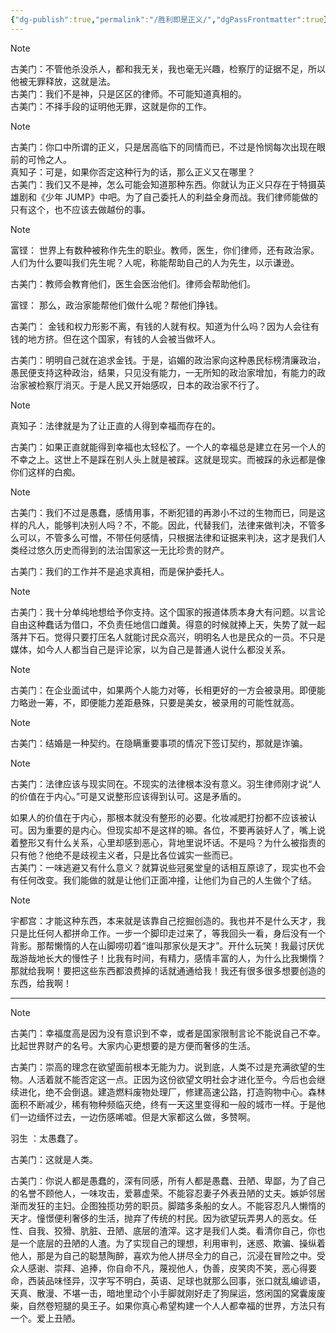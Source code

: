 ```yaml
---
{"dg-publish":true,"permalink":"/胜利即是正义/","dgPassFrontmatter":true}
---
```


> [!NOTE]  
> 古美门：不管他杀没杀人，都和我无关，我也毫无兴趣，检察厅的证据不足，所以他被无罪释放，这就是法。  
> 古美门：我们不是神，只是区区的律师。不可能知道真相的。  
> 古美门：不择手段的证明他无罪，这就是你的工作。

> [!NOTE]  
> 古美门：你口中所谓的正义，只是居高临下的同情而已，不过是怜悯每次出现在眼前的可怜之人。  
> 真知子：可是，如果你否定这种行为的话，那么正义又在哪里？  
> 古美门：我们又不是神，怎么可能会知道那种东西。你就认为正义只存在于特摄英雄剧和《少年 JUMP》中吧。为了自己委托人的利益全身而战。我们律师能做的只有这个，也不应该去做越份的事。

> [!NOTE]  
> 富铿： 世界上有数种被称作先生的职业。教师，医生，你们律师，还有政治家。人们为什么要叫我们先生呢？人呢，称能帮助自己的人为先生，以示谦逊。
> 
> 古美门：教师会教育他们，医生会医治他们。律师会帮助他们。
> 
> 富铿： 那么，政治家能帮他们做什么呢？帮他们挣钱。
> 
> 古美门： 金钱和权力形影不离，有钱的人就有权。知道为什么吗？因为人会往有钱的地方挤。但在这个国家，有钱的人会被当做坏人。
> 
> 古美门：明明自己就在追求金钱。于是，谄媚的政治家向这种愚民标榜清廉政治，愚民便支持这种政治，结果，只见没有能力，一无所知的政治家增加，有能力的政治家被检察厅消灭。于是人民又开始感叹，日本的政治家不行了。

> [!NOTE]  
> 真知子：法律就是为了让正直的人得到幸福而存在的。
> 
> 古美门：如果正直就能得到幸福也太轻松了。一个人的幸福总是建立在另一个人的不幸之上。这世上不是踩在别人头上就是被踩。这就是现实。而被踩的永远都是像你们这样的白痴。

> [!NOTE]  
> 古美门：我们不过是愚蠢，感情用事，不断犯错的再渺小不过的生物而已，同是这样的凡人，能够判决别人吗？不，不能。因此，代替我们，法律来做判决，不管多么可以，不管多么可憎，不带任何感情，只根据法律和证据来判决，这才是我们人类经过悠久历史而得到的法治国家这一无比珍贵的财产。
> 
> 古美门：我们的工作并不是追求真相，而是保护委托人。

> [!NOTE]  
> 古美门：我十分单纯地想给予你支持。这个国家的报道体质本身大有问题。以言论自由这种蠢话为借口，不负责任地信口雌黄。得意的时候就捧上天，失势了就一起落井下石。觉得只要打压名人就能讨民众高兴，明明名人也是民众的一员。不只是媒体，如今人人都当自己是评论家，以为自己是普通人说什么都没关系。

> [!NOTE]  
> 古美门：在企业面试中，如果两个人能力对等，长相更好的一方会被录用。即便能力略逊一筹，不，即便能力差距悬殊，只要是美女，被录用的可能性就高。

> [!NOTE]  
> 古美门：结婚是一种契约。在隐瞒重要事项的情况下签订契约，那就是诈骗。

> [!NOTE]  
> 古美门：法律应该与现实同在。不现实的法律根本没有意义。羽生律师刚才说“人的价值在于内心。”可是又说整形应该得到认可。这是矛盾的。
> 
> 如果人的价值在于内心，那根本就没有整形的必要。化妆减肥打扮都不应该被认可。因为重要的是内心。但现实却不是这样的嘛。各位，不要再装好人了，嘴上说着整形又有什么关系，心里却感到恶心，背地里说坏话。不是吗？为什么被指责的只有他？他绝不是歧视主义者，只是比各位诚实一些而已。  
> 古美门：一味逃避又有什么意义？就算说些冠冕堂皇的话相互原谅了，现实也不会有任何改变。我们能做的就是让他们正面冲撞，让他们为自己的人生做个了结。

> [!NOTE]  
> 宇都宫：才能这种东西，本来就是该靠自己挖掘创造的。我也并不是什么天才，我只是比任何人都拼命工作。一步一个脚印走过来了，等我回头一看，身后没有一个背影。那帮懒惰的人在山脚唠叨着“谁叫那家伙是天才”。开什么玩笑！我最讨厌优哉游哉地长大的慢性子！比我有时间，有精力，感情丰富的人，为什么比我懒惰？那就给我啊！要把这些东西都浪费掉的话就通通给我！我还有很多很多想要创造的东西，给我啊！

---

> [!NOTE]  
> 古美门：幸福度高是因为没有意识到不幸，或者是国家限制言论不能说自己不幸。比起世界财产的名号。大家内心更想要的是方便而奢侈的生活。
> 
> 古美门：崇高的理念在欲望面前根本无能为力。说到底，人类不过是充满欲望的生物。人活着就不能否定这一点。正因为这份欲望文明社会才进化至今。今后也会继续进化，绝不会倒退。建造燃料废物处理厂，修建高速公路，打造购物中心。森林面积不断减少，稀有物种频临灭绝，终有一天这里变得和一般的城市一样。于是他们一边缅怀过去，一边伤感唏嘘。但是大家都这么做，多赞啊。
> 
> 羽生 ：太愚蠢了。
> 
> 古美门：这就是人类。
> 
> 古美门：你说人都是愚蠢的，深有同感，所有人都是愚蠢、丑陋、卑鄙，为了自己的名誉不顾他人，一味攻击，爱慕虚荣。不能容忍妻子外表丑陋的丈夫。嫉妒邻居渐而发狂的主妇。企图独揽功劳的职员。脚踏多条船的女人。不能容忍凡人懒惰的天才。憧憬便利奢侈的生活，抛弃了传统的村民。因为欲望玩弄男人的恶女。任性、自我、狡猾、肮脏、丑陋、底层的渣滓。这才是我们人类。看清你自己，你也是一个底层的丑陋的人渣。为了实现自己的理想，利用审判，迷惑、欺骗、操纵着他人，那是为自己的聪慧陶醉，喜欢为他人拼尽全力的自己，沉浸在冒险之中。受众人感谢、崇拜、追捧，你自命不凡，蔑视他人，伪善，皮笑肉不笑，恶心得要命，西装品味怪异，汉字写不明白，英语、足球也就那么回事，张口就乱编谚语，天真、散漫、不堪一击，暗地里动个小手脚就刚好走了狗屎运，悠闲国的窝囊废废柴，自然卷短腿的臭王子。如果你真心希望构建一个人人都幸福的世界，方法只有一个。爱上丑陋。